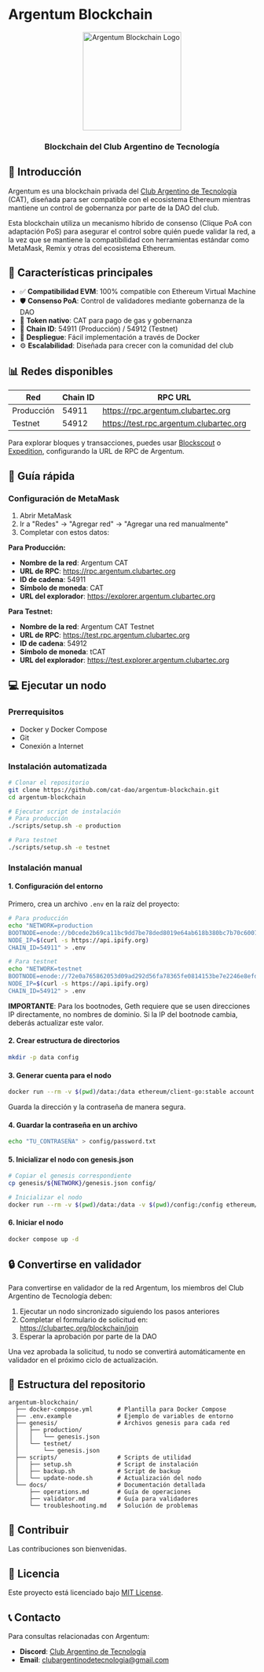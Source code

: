 # Argentum Blockchain

<div align="center">
    <img src="https://clubartec.org/_next/image?url=%2Fapi%2Fimage-proxy%3Furl%3Dhttps%253A%252F%252Fprod-files-secure.s3.us-west-2.amazonaws.com%252F6f8f785a-ee3d-4a4c-a487-c2683f8c0f52%252F0dc2cd51-67d6-46e1-b27d-dce7f24c1ac3%252Fargentum.jpg%253FX-Amz-Algorithm%253DAWS4-HMAC-SHA256%2526X-Amz-Content-Sha256%253DUNSIGNED-PAYLOAD%2526X-Amz-Credential%253DASIAZI2LB466WM7ONSLO%25252F20250417%25252Fus-west-2%25252Fs3%25252Faws4_request%2526X-Amz-Date%253D20250417T185249Z%2526X-Amz-Expires%253D3600%2526X-Amz-Security-Token%253DIQoJb3JpZ2luX2VjENv%25252F%25252F%25252F%25252F%25252F%25252F%25252F%25252F%25252F%25252FwEaCXVzLXdlc3QtMiJHMEUCIQD%25252BpllRibb3p0CO0CaOZfiv6UxxyMyv3UpzlNlRdtx3DgIgVREn5PfVRM%25252FNDT75nDEQAcTdg%25252BdlBEAAJFhgl21LFUcq%25252FwMIZBAAGgw2Mzc0MjMxODM4MDUiDIRQGWqh0NFSzlXILCrcA2bK5e8wz1BKOHEqSm5ILluZPjWEBU7ldCkMPvOeTsBsNvRsZ87a0RfARYcm%25252FhnhthZPzhAE4CFEfuSShJZbi8wO7CywL23d%25252F6uNweNp7o11AIpVWy2Gnyc2eAwrJWTNlz7Mgs8X6kIvafXCsimSqfSgBJPbGh8dAmEjRslEMwKbqfoJtbWHWWISMwEgiBWjcLRLDQvZco2PIGizgqjCzed%25252FFkObUzPJXKWOWR3w28tQfqXsBvQow8F%25252Bi1EI5uvJN7zWCw1EZYUAD0MoX2GDkED%25252FSxdM%25252BdAbO2u09lBdNe%25252F0Jg9Lm6nNjoE3SQOYA2YQnO8wXeS83K7n3o7dcf6%25252B2Ved4dhwRCxDGGyphx5n7kpSEzQrPJIiR6GaYLWm8MbI8iwgZjUux%25252BPPI2t4z2Q63TnNkIDEhOvUc6ZNh2BNuhP4QR9GyOYuGYlHDK7a2pw0RLHn7rfWBon9WUrwEhtiXNXpDxIa%25252F0WLlaA6CAVSTRYFBI4lsGrUAbFZhdyemIeLWJPuJl0h0%25252F7IMBx1uzSujjqYiPWWgzpCGKGJYLKdM5QsLWXKz1EKSZZ1F8Qrza54yEHjTHZo9%25252F7rm%25252BiHmeApAO0c9LlPAUnjabteQRMbs510ogWA6s8tePCeGP2uMNqahcAGOqUBEq%25252BgJ0ljAZGy3sA4Hk9xoKX4BpQ1wVhyF9%25252BkJv7yKcVqCVcpWS7XzdXilz11tCITs6eabuGhzmTXXHvL2m8U8I5zRl55cIRAyi3e0pJHR3jVBJ2FdM59fEIm2XZzSoWV83jujZMIw9JUqexv0iBmL5MyAZ03wrD9yhGYDc4N7sXw8GeUwSo%25252BZw%25252BCpLxncopiPNCvV6ZLuPa9PPla9QOCzV%25252Bq5Dpj%2526X-Amz-Signature%253Dbcce3ff713874858afc14a238697bc0ca97bbd5f724ef5ddc3ebe97486815c9b%2526X-Amz-SignedHeaders%253Dhost%2526x-id%253DGetObject&w=384&q=75" alt="Argentum Blockchain Logo" width="200"/>
    <h3>Blockchain del Club Argentino de Tecnología</h3>
</div>

## 🌟 Introducción

Argentum es una blockchain privada del [Club Argentino de Tecnología](https://clubartec.org) (CAT), diseñada para ser compatible con el ecosistema Ethereum mientras mantiene un control de gobernanza por parte de la DAO del club.

Esta blockchain utiliza un mecanismo híbrido de consenso (Clique PoA con adaptación PoS) para asegurar el control sobre quién puede validar la red, a la vez que se mantiene la compatibilidad con herramientas estándar como MetaMask, Remix y otras del ecosistema Ethereum.

## 🔑 Características principales

- ✅ **Compatibilidad EVM**: 100% compatible con Ethereum Virtual Machine
- 🛡️ **Consenso PoA**: Control de validadores mediante gobernanza de la DAO
- 🔄 **Token nativo**: CAT para pago de gas y gobernanza
- 🔗 **Chain ID**: 54911 (Producción) / 54912 (Testnet)
- 🚀 **Despliegue**: Fácil implementación a través de Docker
- ⚙️ **Escalabilidad**: Diseñada para crecer con la comunidad del club

## 📊 Redes disponibles

| Red | Chain ID | RPC URL | 
|-----|----------|---------|
| Producción | 54911 | https://rpc.argentum.clubartec.org |
| Testnet | 54912 | https://test.rpc.argentum.clubartec.org |

Para explorar bloques y transacciones, puedes usar [Blockscout](https://blockscout.com/) o [Expedition](https://expedition.dev/), configurando la URL de RPC de Argentum.

## 🚀 Guía rápida

### Configuración de MetaMask

1. Abrir MetaMask
2. Ir a "Redes" → "Agregar red" → "Agregar una red manualmente"
3. Completar con estos datos:

**Para Producción:**
- **Nombre de la red**: Argentum CAT
- **URL de RPC**: https://rpc.argentum.clubartec.org
- **ID de cadena**: 54911
- **Símbolo de moneda**: CAT
- **URL del explorador**: https://explorer.argentum.clubartec.org

**Para Testnet:**
- **Nombre de la red**: Argentum CAT Testnet
- **URL de RPC**: https://test.rpc.argentum.clubartec.org
- **ID de cadena**: 54912
- **Símbolo de moneda**: tCAT
- **URL del explorador**: https://test.explorer.argentum.clubartec.org

## 💻 Ejecutar un nodo

### Prerrequisitos

- Docker y Docker Compose
- Git
- Conexión a Internet

### Instalación automatizada

```bash
# Clonar el repositorio
git clone https://github.com/cat-dao/argentum-blockchain.git
cd argentum-blockchain

# Ejecutar script de instalación
# Para producción
./scripts/setup.sh -e production

# Para testnet
./scripts/setup.sh -e testnet
```

### Instalación manual

#### 1. Configuración del entorno

Primero, crea un archivo `.env` en la raíz del proyecto:

```bash
# Para producción
echo "NETWORK=production
BOOTNODE=enode://b0cede2b69ca11bc9dd7be78ded8019e64ab618b380bc7b70c6007884bcf2e86dfebf6ba5e7a628d774e41114f7e3a75a9a9e087ce8f6160588b467e4487bc29@98.81.94.105:30303
NODE_IP=$(curl -s https://api.ipify.org)
CHAIN_ID=54911" > .env

# Para testnet
echo "NETWORK=testnet
BOOTNODE=enode://72e0a765862053d09ad292d56fa78365fe0814153be7e2246e8efd88b0ab9edd3cb9f67c1b9ce6bc6e4e989d3142852aae04340c368c47eb9afbd8b5e16c1de9@98.81.94.106:30303
NODE_IP=$(curl -s https://api.ipify.org)
CHAIN_ID=54912" > .env
```

**IMPORTANTE**: Para los bootnodes, Geth requiere que se usen direcciones IP directamente, no nombres de dominio. Si la IP del bootnode cambia, deberás actualizar este valor.

#### 2. Crear estructura de directorios

```bash
mkdir -p data config
```

#### 3. Generar cuenta para el nodo

```bash
docker run --rm -v $(pwd)/data:/data ethereum/client-go:stable account new --datadir /data
```

Guarda la dirección y la contraseña de manera segura.

#### 4. Guardar la contraseña en un archivo

```bash
echo "TU_CONTRASEÑA" > config/password.txt
```

#### 5. Inicializar el nodo con genesis.json

```bash
# Copiar el genesis correspondiente
cp genesis/${NETWORK}/genesis.json config/

# Inicializar el nodo
docker run --rm -v $(pwd)/data:/data -v $(pwd)/config:/config ethereum/client-go:stable init --datadir /data /config/genesis.json
```

#### 6. Iniciar el nodo

```bash
docker compose up -d
```

## 🔒 Convertirse en validador

Para convertirse en validador de la red Argentum, los miembros del Club Argentino de Tecnología deben:

1. Ejecutar un nodo sincronizado siguiendo los pasos anteriores
2. Completar el formulario de solicitud en: https://clubartec.org/blockchain/join
3. Esperar la aprobación por parte de la DAO

Una vez aprobada la solicitud, tu nodo se convertirá automáticamente en validador en el próximo ciclo de actualización.

## 📝 Estructura del repositorio

```
argentum-blockchain/
  ├── docker-compose.yml       # Plantilla para Docker Compose
  ├── .env.example             # Ejemplo de variables de entorno
  ├── genesis/                 # Archivos genesis para cada red
  │   ├── production/
  │   │   └── genesis.json
  │   └── testnet/
  │       └── genesis.json
  ├── scripts/                 # Scripts de utilidad
  │   ├── setup.sh             # Script de instalación
  │   ├── backup.sh            # Script de backup
  │   └── update-node.sh       # Actualización del nodo
  └── docs/                    # Documentación detallada
      ├── operations.md        # Guía de operaciones
      ├── validator.md         # Guía para validadores
      └── troubleshooting.md   # Solución de problemas
```

## 🤝 Contribuir

Las contribuciones son bienvenidas. 

## 📄 Licencia

Este proyecto está licenciado bajo [MIT License](LICENSE).

## 📞 Contacto

Para consultas relacionadas con Argentum:
- **Discord**: [Club Argentino de Tecnología](https://discord.gg/DdSZxmr6Ay)
- **Email**: clubargentinodetecnologia@gmail.com